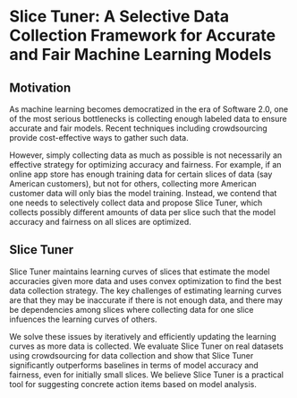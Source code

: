 # Slice Tuner: A Selective Data Collection Framework for Accurate and Fair Machine Learning Models

## Motivation
As machine learning becomes democratized in the era of Software 2.0, one of the most serious bottlenecks is collecting enough labeled data to ensure accurate and fair models. Recent techniques including crowdsourcing provide cost-effective ways to gather such data. 

However, simply collecting data as much as possible is not necessarily an effective strategy for optimizing accuracy and fairness. For example, if an online app store has enough training data for certain slices of data (say American customers), but not for others, collecting more American customer data will only bias the model training. Instead, we contend that one needs to selectively collect data and propose Slice Tuner, which collects possibly different amounts of data per slice such that the model accuracy and fairness on all slices are optimized.

## Slice Tuner
Slice Tuner maintains learning curves of slices that estimate the model accuracies given more data and uses convex optimization to find the best data collection strategy. The key challenges of estimating learning curves are that they may be inaccurate if there is not enough data, and there may be dependencies among slices where collecting data for one slice infuences the learning curves of others. 

We solve these issues by iteratively and efficiently updating the learning curves as more data is collected. We evaluate Slice Tuner on real datasets using crowdsourcing for data collection and show that Slice Tuner significantly outperforms baselines in terms of model accuracy and fairness, even for initially small slices. We believe Slice Tuner is a practical tool for suggesting concrete action items based on model analysis.
